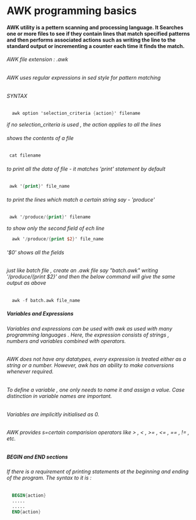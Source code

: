 # AWK programming basics

#### AWK utility is a pettern scanning and processing language. It Searches one or more files to see if they contain lines that match specified patterns and then performs associated actions such as writing the line to the standard output or incrementing a counter each time it finds the match.  

###### AWK file extension : *.awk*
###### AWK uses regular expressions in sed style for pattern matching

###### SYNTAX

```awk
  awk option 'selection_criteria {action}' filename
```
*if no selection_criteria is used , the action applies to all the lines*

###### shows the contents of a file

```awk
 cat filename
```

###### to print all the data of file  - *it matches 'print' statement by default*

```awk
 awk '{print}' file_name
```

###### to print the lines which match a certain string say - *'produce'*

```awk
 awk '/produce/{print}' filename
```

*to show only the second field of ech line*
```awk
  awk '/produce/{print $2}' file_name
```
###### '$0' shows all the fields

###### just like batch file , create an .awk file say  "batch.awk" writing '/produce/{print $2}' and then the below command will give the same output as above

```awk
  awk -f batch.awk file_name
```

##### Variables and Expressions

###### Variables and expressions can be used with awk as used with many programming languages . Here, the expression consists of strings , numbers and variables combined with operators.
###### AWK does not have any datatypes, every expression is treated either as a string or a number. However, awk has an ability to make conversions whenever required.
###### To define a variable , one only needs to name it and assign a value. Case distinction in variable names are important.
###### Variables are implicitly initialised as 0.
###### AWK provides s=certain comparision operators like > , < , >= , <= , == , != , etc.

##### BEGIN and END sections
###### If there is a requirement of printing statements at the beginning and ending of the program. The syntax to it is :
```awk
  BEGIN{action}
  .....
  .....
  END{action}
```




